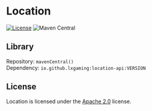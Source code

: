 # Location

[![License](https://img.shields.io/github/license/LXGaming/Location?label=License&cacheSeconds=86400)](https://github.com/LXGaming/Location/blob/master/LICENSE)
![Maven Central](https://img.shields.io/maven-central/v/io.github.lxgaming/location-api?label=Maven%20Central)

## Library
Repository: `mavenCentral()`
<br>
Dependency: `io.github.lxgaming:location-api:VERSION`

## License
Location is licensed under the [Apache 2.0](https://github.com/LXGaming/Location/blob/master/LICENSE) license.